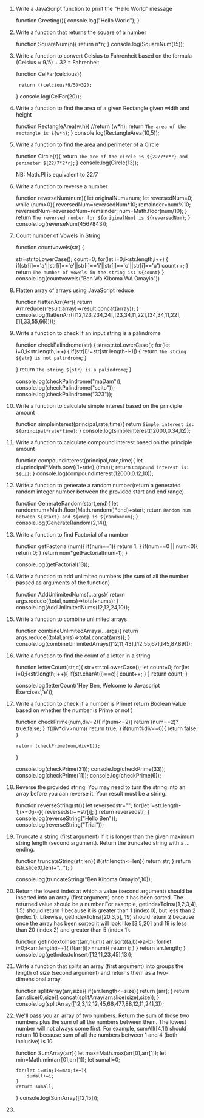 1. Write a JavaScript function to print the “Hello World” message

	function Greeting(){
		console.log("Hello World");
	}

2. Write a function that returns the square of a number

	function SquareNum(n){
		return n*n;
	}
	console.log(SquareNum(15));

3. Write a function to convert Celsius to Fahrenheit based on the formula (Celsius × 9/5) + 32 = Fahrenheit

	function CelFar(celcious){

		return ((celcious*9/5)+32);
	}
	console.log(CelFar(20));

4. Write a function to find the area of a given Rectangle given width and height

	function RectangleArea(w,h){
		//return (w*h);
		return `The area of the rectangle is ${w*h}`;
	}
	console.log(RectangleArea(10,5));

5. Write a function to find the area and perimeter of a Circle

	function Circle(r){
		return `The are of the circle is ${22/7*r*r} and perimeter ${22/7*2*r}`;
	}
	console.log(Circle(13));

	NB: Math.PI is equivalent to 22/7


6. Write a function to reverse a number

	function reverseNum(num){
		let originalNum=num;
		let reversedNum=0;
		while (num>0){
			reversedNum=reversedNum*10;
			remainder=num%10;
			reversedNum=reversedNum+remainder;
			num=Math.floor(num/10);
		}
		return `The reversed number for ${originalNum} is ${reversedNum}`;
	}
	console.log(reverseNum(4567843));


7. Count number of Vowels in String

	function countvowels(str)
	{

	  str=str.toLowerCase();
	  count=0;
	  for(let i=0;i<str.length;i++)
	  {
	    if(str[i]=='a'||str[i]=='e'||str[i]=='i'||str[i]=='o'||str[i]=='u')
	    count++;
	  }
	  return `The number of vowels in the string is: ${count}`
	}
	console.log(countvowels("Ben Wa Kiboma WA Omayio"))

8. Flatten array of arrays using JavaScript reduce


	function flattenArr(Arr){
		return Arr.reduce((result,array)=>result.concat(array));
	}
	console.log(flattenArr([[12,123,234,24],[23,34,11,22],[34,34,11,22],[11,33,55,66]]));


9. Write a function to check if an input string is a palindrome

	function checkPalindrome(str)
	{
	  str=str.toLowerCase();
	  for(let i=0;i<str.length;i++)
	  {
	    if(str[i]!=str[str.length-i-1])
	    {
	      return `The string ${str} is not palindrome`;
	    }

	  }
	  return `The string ${str} is a palindrome`;
	}

	console.log(checkPalindrome("maDam"));
	console.log(checkPalindrome("seito"));
	console.log(checkPalindrome("323"));

10. Write a function to calculate simple interest based on the principle amount

	function simpleinterest(principal,rate,time){
		return `Simple interest is: ${principal*rate*time}`;
	}
	console.log(simpleinterest(12000,0.34,12));

11. Write a function to calculate compound interest based on the principle amount

	function compoundinterest(principal,rate,time){
		let ci=principal*Math.pow((1+rate),(time));
		return `Compound interest is: ${ci}`;
	}
	console.log(compoundinterest(12000,0.12,10));

12. Write a function to generate a random number(return a generated random integer number between the provided start and end range).

	function GenerateRandom(start,end){
		let randomnum=Math.floor(Math.random()*end)+start;
		return `Random num between ${start} and ${end} is ${randomnum}`;
	}
	console.log(GenerateRandom(2,14));

13. Write a function to find Factorial of a number


	function getFactorial(num){
		if(num==1){
			return 1;
		}
		if(num==0 || num<0){
			return 0;
		}
		return num*getFactorial(num-1);
	}

	console.log(getFactorial(13));


14. Write a function to add unlimited numbers (the sum of all the number passed as arguments of the function)

	function AddUnlimitedNums(...args){
		return args.reduce((total,nums)=>total+nums);
	}
	console.log(AddUnlimitedNums(12,12,24,10));


15. Write a function to combine unlimited arrays

	function combineUnlimitedArrays(...args){
		return args.reduce((total,arrs)=>total.concat(arrs));
	}
	console.log(combineUnlimitedArrays([12,11,43],[12,55,67],[45,87,89]));


16. Write a function to find the count of a letter in a string

	function letterCount(str,c){
		str=str.toLowerCase();
		let count=0;
		for(let i=0;i<str.length;i++){
			if(str.charAt(i)==c){
				count++;
			}
		}
		return count;
	}
	
	console.log(letterCount('Hey Ben, Welcome to Javascript Exercises','e'));


17. Write a function to check if a number is Prime( return Boolean value based on whether the number is Prime or not )


	function checkPrime(num,div=2){
		if(num<=2){
			return (num==2)? true:false;
		}
		if(div*div>num){
			return true;
		}
		if(num%div==0){
			return false;
		}
		
		return (checkPrime(num,div+1));
	}

	console.log(checkPrime(31));
	console.log(checkPrime(33));
	console.log(checkPrime(11));
	console.log(checkPrime(6));

18. Reverse the provided string.
You may need to turn the string into an array before you can reverse it.
Your result must be a string.

	function reverseString(str){
		let reversedstr="";
		for(let i=str.length-1;i>=0;i--){
			reversedstr+=str[i];
		}
		return reversedstr;
	}
	console.log(reverseString("Hello Ben"));
	console.log(reverseString("Trial"));


19. Truncate a string (first argument) if it is longer than the given maximum string length (second argument). 
Return the truncated string with a ... ending.

	function truncateString(str,len){
		if(str.length<=len){
			return str;
		}
		return (str.slice(0,len)+"...");
	}
	
	console.log(truncateString("Ben Kiboma Omayio",10));


20. Return the lowest index at which a value (second argument) should be inserted into an array (first argument) once it has been sorted. 
The returned value should be a number.For example, getIndexToIns([1,2,3,4], 1.5) should return 1 because it is greater than 1 (index 0), 
but less than 2 (index 1). Likewise, getIndexToIns([20,3,5], 19) should return 2 because once the array has been sorted it will look like
[3,5,20] and 19 is less than 20 (index 2) and greater than 5 (index 1).


	function getIndextoInsert(arr,num){
		arr.sort((a,b)=>a-b);
		for(let i=0;i<arr.length;i++){
			if(arr[i]>=num){
				return i;
			}
		}
		return arr.length;
	}
	console.log(getIndextoInsert([12,11,23,45],13));

21. Write a function that splits an array (first argument) into groups the length of size (second argument) and returns them as a 
two-dimensional array.

	function splitArray(arr,size){
		if(arr.length<=size){
			return [arr];
		}
		return [arr.slice(0,size)].concat(splitArray(arr.slice(size),size));
	} 
	console.log(splitArray([12,3,12,12,45,66,477,88,12,11,24],3));


22. We'll pass you an array of two numbers. Return the sum of those two numbers plus the sum of all the numbers between them. 
The lowest number will not always come first. For example, sumAll([4,1]) should return 10 because sum of all the numbers 
between 1 and 4 (both inclusive) is 10.


	function SumArray(arr){
		let max=Math.max(arr[0],arr[1]);
		let min=Math.min(arr[0],arr[1]);
		let sumall=0;
		
		for(let i=min;i<=max;i++){
			sumall+=i;
		}
		return sumall;
	}
	console.log(SumArray([12,15]));

23. 
